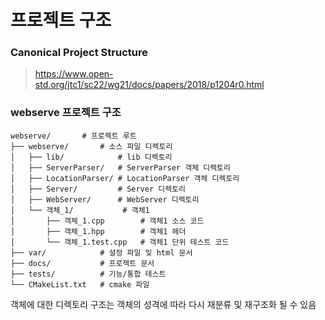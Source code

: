 # **프로젝트 구조**

### **Canonical Project Structure**
>https://www.open-std.org/jtc1/sc22/wg21/docs/papers/2018/p1204r0.html
### **webserve 프로젝트 구조**
    webserve/       # 프로젝트 루트
    ├── webserve/       # 소스 파일 디렉토리
    │   ├── lib/            # lib 디렉토리
    │   ├── ServerParser/   # ServerParser 객체 디렉토리
    │   ├── LocationParser/ # LocationParser 객체 디렉토리
    │   ├── Server/         # Server 디렉토리
    │   ├── WebServer/      # WebServer 디렉토리
    │   └── 객체_1/           # 객체1
    │       ├── 객체_1.cpp        # 객체1 소스 코드
    │       ├── 객체_1.hpp        # 객체1 헤더
    │       └── 객체_1.test.cpp   # 객체1 단위 테스트 코드
    ├── var/            # 설정 파일 및 html 문서
    ├── docs/           # 프로젝트 문서
    ├── tests/          # 기능/통합 테스트
    └── CMakeList.txt   # cmake 파일
객체에 대한 디렉토리 구조는 객체의 성격에 따라 다시 재분류 및 재구조화 될 수 있음